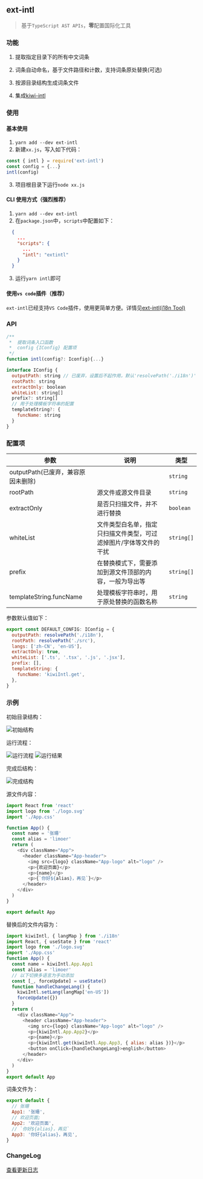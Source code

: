 ## ext-intl

> 基于`TypeScript AST APIs`，**零**配置国际化工具

### 功能

1. 提取指定目录下的所有中文词条

2. 词条自动命名，基于文件路径和计数，支持词条原处替换(可选)

3. 按源目录结构生成词条文件

4. 集成[kiwi-intl](https://github.com/alibaba/kiwi/tree/master/kiwi-intl)

### 使用

#### 基本使用

1. `yarn add --dev ext-intl`
2. 新建`xx.js`，写入如下代码：

```js
const { intl } = require('ext-intl')
const config = {...}
intl(config)
```

3. 项目根目录下运行`node xx.js`

#### CLI 使用方式（强烈推荐）

1. `yarn add --dev ext-intl`
2. 在`package.json`中，`scripts`中配置如下：

```json
  {
    ...
    "scripts": {
      ...
      "intl": "extintl"
    }
  }
```

3. 运行`yarn intl`即可

#### 使用`vs code`插件（推荐）

`ext-intl`已经支持`VS Code`插件，使用更简单方便。详情见[ext-intl(i18n Tool)](https://marketplace.visualstudio.com/items?itemName=limoer.ext-intl)

### API

```js
/**
 *  提取词条入口函数
 *  config {IConfig} 配置项
 */
function intl(config?: Iconfig){...}

interface IConfig {
  outputPath: string // 已废弃，设置后不起作用，默认'resolvePath('./i18n')'
  rootPath: string
  extractOnly: boolean
  whiteList: string[]
  prefix?: string[]
  // 用于处理模板字符串的配置
  templateString?: {
    funcName: string
  }
}
```

### 配置项

| 参数                               | 说明                                                              | 类型       |
| ---------------------------------- | ----------------------------------------------------------------- | ---------- |
| outputPath(已废弃，兼容原因未删除) |                                                                   | `string`   |
| rootPath                           | 源文件或源文件目录                                                | `string`   |
| extractOnly                        | 是否只扫描文件，并不进行替换                                      | `boolean`  |
| whiteList                          | 文件类型白名单，指定只扫描文件类型，可过滤掉图片/字体等文件的干扰 | `string[]` |
| prefix                             | 在替换模式下，需要添加到源文件顶部的内容，一般为导出等            | `string[]` |
| templateString.funcName            | 处理模板字符串时，用于原处替换的函数名称                          | `string`   |

参数默认值如下：

```js
export const DEFAULT_CONFIG: IConfig = {
  outputPath: resolvePath('./i18n'),
  rootPath: resolvePath('./src'),
  langs: ['zh-CN', 'en-US'],
  extractOnly: true,
  whiteList: ['.ts', '.tsx', '.js', '.jsx'],
  prefix: [],
  templateString: {
    funcName: 'kiwiIntl.get',
  },
}
```

### 示例

初始目录结构：

![初始结构](https://ae01.alicdn.com/kf/H4e563770ffb245c7882cab09f3647a04K.jpg)

运行流程：

![运行流程](https://s1.ax1x.com/2020/07/08/UVylQO.gif)
![运行结果](https://s1.ax1x.com/2020/07/08/UVyhlT.gif)

完成后结构：

![完成结构](https://s1.ax1x.com/2020/07/08/UV6tuF.png)

源文件内容：

```js
import React from 'react'
import logo from './logo.svg'
import './App.css'

function App() {
  const name = '张珊'
  const alias = 'limoer'
  return (
    <div className="App">
      <header className="App-header">
        <img src={logo} className="App-logo" alt="logo" />
        <p>{欢迎页面}</p>
        <p>{name}</p>
        <p>{`你好${alias}，再见`}</p>
      </header>
    </div>
  )
}

export default App
```

替换后的文件内容为：

```js
import kiwiIntl, { langMap } from './i18n'
import React, { useState } from 'react'
import logo from './logo.svg'
import './App.css'
function App() {
  const name = kiwiIntl.App.App1
  const alias = 'limoer'
  // 以下切换多语言为手动添加
  const [_, forceUpdate] = useState()
  function handleChangeLang() {
    kiwiIntl.setLang(langMap['en-US'])
    forceUpdate({})
  }
  return (
    <div className="App">
      <header className="App-header">
        <img src={logo} className="App-logo" alt="logo" />
        <p>{kiwiIntl.App.App2}</p>
        <p>{name}</p>
        <p>{kiwiIntl.get(kiwiIntl.App.App3, { alias: alias })}</p>
        <button onClick={handleChangeLang}>english</button>
      </header>
    </div>
  )
}
export default App
```

词条文件为：

```js
export default {
  // 张珊
  App1: '张珊',
  // 欢迎页面;
  App2: '欢迎页面',
  // `你好${alias}，再见`
  App3: '你好{alias}，再见',
}
```

### ChangeLog

[查看更新日志](./CHANGELOG.md)

<style>
  img {
    max-width: 600px;
    height: auto;
  }
</style>
